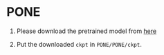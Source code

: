 # PONE

1. Please download the pretrained model from [here](https://drive.google.com/drive/folders/1Zt88fX4wUcgTyUxtSTwlihlsp81uX5x3?usp=sharing)

2. Put the downloaded `ckpt` in `PONE/PONE/ckpt`.